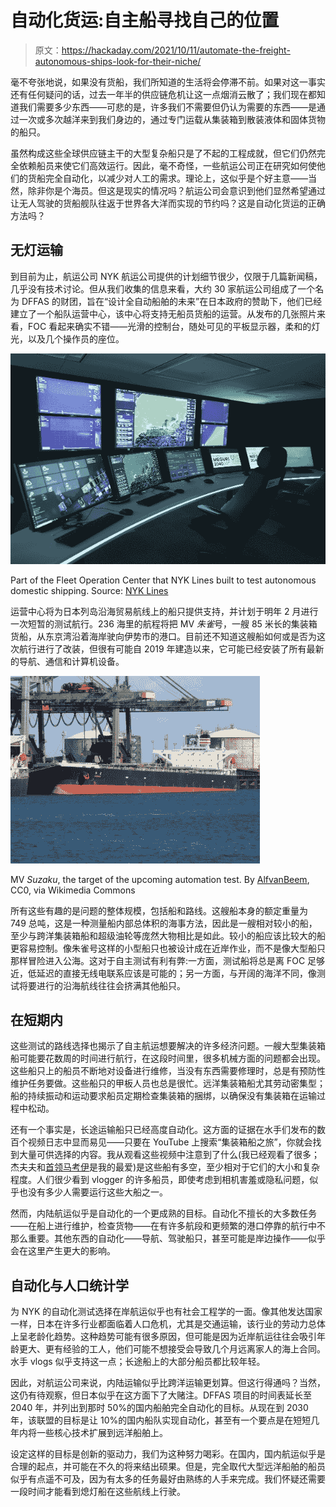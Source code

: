 # 自动化货运:自主船寻找自己的位置

> 原文：<https://hackaday.com/2021/10/11/automate-the-freight-autonomous-ships-look-for-their-niche/>

毫不夸张地说，如果没有货船，我们所知道的生活将会停滞不前。如果对这一事实还有任何疑问的话，过去一年半的供应链危机让这一点烟消云散了；我们现在都知道我们需要多少东西——可悲的是，许多我们不需要但仍认为需要的东西——是通过一次或多次越洋来到我们身边的，通过专门运载从集装箱到散装液体和固体货物的船只。

虽然构成这些全球供应链主干的大型复杂船只是了不起的工程成就，但它们仍然完全依赖船员来使它们高效运行。因此，毫不奇怪，一些航运公司正在研究如何使他们的货船完全自动化，以减少对人工的需求。理论上，这似乎是个好主意——当然，除非你是个海员。但这是现实的情况吗？航运公司会意识到他们显然希望通过让无人驾驶的货船舰队往返于世界各大洋而实现的节约吗？这是自动化货运的正确方法吗？

## 无灯运输

到目前为止，航运公司 NYK 航运公司提供的计划细节很少，仅限于几篇新闻稿，几乎没有技术讨论。但从我们收集的信息来看，大约 30 家航运公司组成了一个名为 DFFAS 的财团，旨在“设计全自动船舶的未来”在日本政府的赞助下，他们已经建立了一个船队运营中心，该中心将支持无船员货船的运营。从发布的几张照片来看，FOC 看起来确实不错——光滑的控制台，随处可见的平板显示器，柔和的灯光，以及几个操作员的座位。

[![NYK Line's Fleet Operation Center in Japan](img/00c902084437e40a30d6d1e10c745680.png)](https://hackaday.com/wp-content/uploads/2021/09/fleet-operation-center.jpg)

Part of the Fleet Operation Center that NYK Lines built to test autonomous domestic shipping. Source: [NYK Lines](https://www.nyk.com/english/news/2021/20210902_02.html)

运营中心将为日本列岛沿海贸易航线上的船只提供支持，并计划于明年 2 月进行一次短暂的测试航行。236 海里的航程将把 MV *朱雀*号，一艘 85 米长的集装箱货船，从东京湾沿着海岸驶向伊势市的港口。目前还不知道这艘船如何或是否为这次航行进行了改装，但很有可能自 2019 年建造以来，它可能已经安装了所有最新的导航、通信和计算机设备。

[![Container ship MV Suzaku](img/33fde624e4c59b8605c3230eec06d7a6.png)](https://hackaday.com/wp-content/uploads/2021/09/Suzaku_p2-1_Mississippi_harbour_Port_of_Rotterdam_Holland_01-Jan-2005.jpg)

MV *Suzaku*, the target of the upcoming automation test. By [AlfvanBeem](https://commons.wikimedia.org/wiki/File:Suzaku_p2-1,_Mississippi_harbour,_Port_of_Rotterdam,_Holland_01-Jan-2005.jpg), CC0, via Wikimedia Commons

所有这些有趣的是问题的整体规模，包括船和路线。这艘船本身的额定重量为 749 总吨，这是一种测量船内部总体积的海事方法，因此是一艘相对较小的船，至少与跨洋集装箱船和超级油轮等庞然大物相比是如此。较小的船应该比较大的船更容易控制。像朱雀号这样的小型船只也被设计成在近岸作业，而不是像大型船只那样冒险进入公海。这对于自主测试有利有弊:一方面，测试船将总是离 FOC 足够近，低延迟的直接无线电联系应该是可能的；另一方面，与开阔的海洋不同，像测试将要进行的沿海航线往往会挤满其他船只。

## 在短期内

这些测试的路线选择也揭示了自主航运想要解决的许多经济问题。一艘大型集装箱船可能要花数周的时间进行航行，在这段时间里，很多机械方面的问题都会出现。这些船只上的船员不断地对设备进行维修，当没有东西需要修理时，总是有预防性维护任务要做。这些船只的甲板人员也总是很忙。远洋集装箱船尤其劳动密集型；船的持续振动和运动要求船员定期检查集装箱的捆绑，以确保没有集装箱在运输过程中松动。

还有一个事实是，长途运输船只已经高度自动化。这方面的证据在水手们发布的数百个视频日志中显而易见——只要在 YouTube 上搜索“集装箱船之旅”，你就会找到大量可供选择的内容。我从观看这些视频中注意到了什么(我已经观看了很多；杰夫夫和[首领马考伊](https://www.youtube.com/c/ChiefMAKOi)是我的最爱)是这些船有多空，至少相对于它们的大小和复杂程度。人们很少看到 vlogger 的许多船员，即使考虑到相机害羞或隐私问题，似乎也没有多少人需要运行这些大船之一。

然而，内陆航运似乎是自动化的一个更成熟的目标。自动化不擅长的大多数任务——在船上进行维护，检查货物——在有许多航段和更频繁的港口停靠的航行中不那么重要。其他东西的自动化——导航、驾驶船只，甚至可能是岸边操作——似乎会在这里产生更大的影响。

## 自动化与人口统计学

为 NYK 的自动化测试选择在岸航运似乎也有社会工程学的一面。像其他发达国家一样，日本在许多行业都面临着人口危机，尤其是交通运输，该行业的劳动力总体上呈老龄化趋势。这种趋势可能有很多原因，但可能是因为近岸航运往往会吸引年龄更大、更有经验的工人，他们可能不想接受会导致几个月远离家人的海上合同。水手 vlogs 似乎支持这一点；长途船上的大部分船员都比较年轻。

因此，对航运公司来说，内陆运输似乎比跨洋运输更划算。但这行得通吗？当然，这仍有待观察，但日本似乎在这方面下了大赌注。DFFAS 项目的时间表延长至 2040 年，并列出到那时 50%的国内船舶完全自动化的目标。从现在到 2030 年，该联盟的目标是让 10%的国内船队实现自动化，甚至有一个要点是在短短几年内将一些核心技术扩展到远洋船舶上。

设定这样的目标是创新的驱动力，我们为这种努力喝彩。在国内，国内航运似乎是合理的起点，并可能在不久的将来结出硕果。但是，完全取代大型远洋船舶的船员似乎有点遥不可及，因为有太多的任务最好由熟练的人手来完成。我们怀疑还需要一段时间才能看到熄灯船在这些航线上行驶。